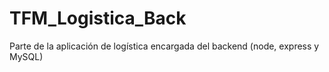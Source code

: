 # TFM_Logistica_Back
Parte de la aplicación de logística encargada del backend (node, express y MySQL)
